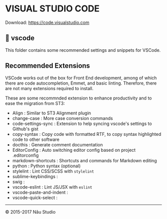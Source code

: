 VISUAL STUDIO CODE
==================

Download: https://code.visualstudio.com

📁 vscode
---------

This folder contains some recommended settings and snippets for VSCode.

Recommended Extensions
----------------------

VSCode works out of the box for Front End development, among of which there are code autocompletion,
Emmet, and basic linting. Therefore, there are not many extensions required to install.

These are some recommnded extension to enhance productivity and to ease the migration from ST3:

- Align                   : Similar to ST3 Alignment plugin
- change-case             : More case conversion commands
- code-settings-sync      : Extension to help syncing vscode's settings to Github's gist
- copy-syntax             : Copy code with formatted RTF, to copy syntax highlighted code to other software
- docthis                 : Generate comment documentation
- EditorConfig            : Auto switching editor config based on project .editorconfig
- markdown-shortcuts      : Shortcuts and commands for Markdown editing
- python                  : Python syntax (optional)
- stylelint               : Lint CSS/SCSS with `stylelint`
- sublime-keybindings     :
- swig                    :
- vscode-eslint           : Lint JS/JSX with `eslint`
- vscode-paste-and-indent :
- vscode-quick-select     :


---
© 2015-2017 Nâu Studio
